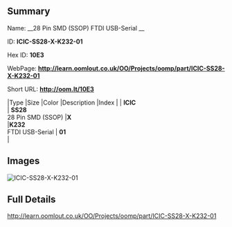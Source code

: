 

## Summary
 
Name: __28 Pin SMD (SSOP) FTDI USB-Serial __

ID: __ICIC-SS28-X-K232-01__

Hex ID: __10E3__

WebPage: __http://learn.oomlout.co.uk/OO/Projects/oomp/part/ICIC-SS28-X-K232-01__

Short URL: __http://oom.lt/10E3__


|Type   |Size   |Color   |Description   |Index   |
| __ICIC__ <br>  | __SS28__<br>28 Pin SMD (SSOP)   |__X__<br>    |__K232__<br>FTDI USB-Serial    | __01__<br>  |


## Images
![ICIC-SS28-X-K232-01](http://oomlout.com/oomp-gen/parts/ICIC-SS28-X-K232-01/ICIC-SS28-X-K232-01_420.jpg)

## Full Details

 http://learn.oomlout.co.uk/OO/Projects/oomp/part/ICIC-SS28-X-K232-01

